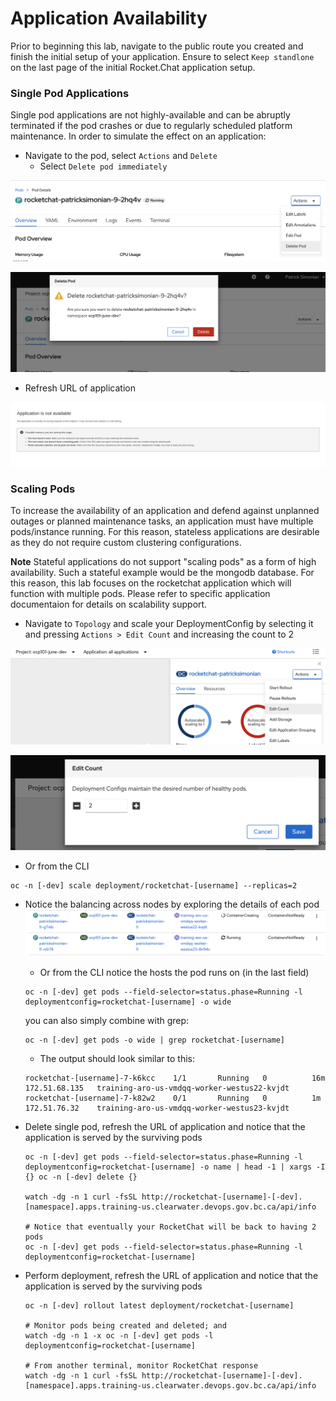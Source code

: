# Application Availability
Prior to beginning this lab, navigate to the public route you created and finish the initial setup of your application. 
Ensure to select `Keep standlone` on the last page of the initial Rocket.Chat application setup. 

### Single Pod Applications
Single pod applications are not highly-available and can be abruptly terminated if the pod crashes or due to regularly 
scheduled platform maintenance. In order to simulate the effect on an application: 

- Navigate to the pod, select `Actions` and `Delete`
    - Select `Delete pod immediately`

![](./images/04_app_availability_01.png)

![](./images/04_app_availability_02.png)

- Refresh URL of application

![](./images/04_app_availability_03.png)


### Scaling Pods
To increase the availability of an application and defend against unplanned outages or planned maintenance tasks, an 
application must have multiple pods/instance running. For this reason, stateless applications are desirable as they 
do not require custom clustering configurations. 

**Note** Stateful applications do not support "scaling pods" as a form of high availability. Such a stateful example 
would be the mongodb database. For this reason, this lab focuses on the rocketchat application which will function 
with multiple pods. Please refer to specific application documentaion for details on scalability support. 

- Navigate to `Topology` and scale your DeploymentConfig by selecting it and pressing `Actions > Edit Count` and increasing the count to 2

![](./images/04_app_availability_04.png)

![](./images/04_app_availability_05.png)

- Or from the CLI

```oc:cli
oc -n [-dev] scale deployment/rocketchat-[username] --replicas=2
```
- Notice the balancing across nodes by exploring the details of each pod
![](./images/04_app_availability_06.png)

  - Or from the CLI notice the hosts the pod runs on (in the last field)

  ```oc:cli
  oc -n [-dev] get pods --field-selector=status.phase=Running -l deploymentconfig=rocketchat-[username] -o wide
  ```
  you can also simply combine with grep:
  ```
  oc -n [-dev] get pods -o wide | grep rocketchat-[username]
  ```
  - The output should look similar to this:
  ```
  rocketchat-[username]-7-k6kcc    1/1       Running   0          16m       172.51.68.135   training-aro-us-vmdqq-worker-westus22-kvjdt
  rocketchat-[username]-7-k82w2    0/1       Running   0          1m        172.51.76.32    training-aro-us-vmdqq-worker-westus23-kvjdt
  ```

- Delete single pod, refresh the URL of application and notice that the application is served by the surviving pods
  ```oc:cli
  oc -n [-dev] get pods --field-selector=status.phase=Running -l deploymentconfig=rocketchat-[username] -o name | head -1 | xargs -I {} oc -n [-dev] delete {}

  watch -dg -n 1 curl -fsSL http://rocketchat-[username]-[-dev].[namespace].apps.training-us.clearwater.devops.gov.bc.ca/api/info

  # Notice that eventually your RocketChat will be back to having 2 pods
  oc -n [-dev] get pods --field-selector=status.phase=Running -l deploymentconfig=rocketchat-[username]
  ```
  
- Perform deployment, refresh the URL of application and notice that the application is served by the surviving pods
  ```oc:cli
  oc -n [-dev] rollout latest deployment/rocketchat-[username]
  
  # Monitor pods being created and deleted; and
  watch -dg -n 1 -x oc -n [-dev] get pods -l deploymentconfig=rocketchat-[username]

  # From another terminal, monitor RocketChat response
  watch -dg -n 1 curl -fsSL http://rocketchat-[username]-[-dev].[namespace].apps.training-us.clearwater.devops.gov.bc.ca/api/info
  ```